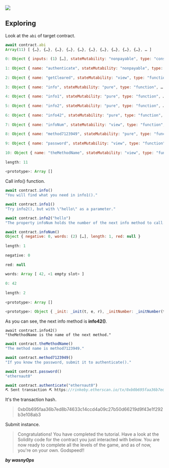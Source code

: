 <img src="https://ethernaut.openzeppelin.com/imgs/BigLevel0.svg">

## Exploring

Look at the ```abi``` of target contract.
```js
await contract.abi
Array(11) [ {…}, {…}, {…}, {…}, {…}, {…}, {…}, {…}, {…}, {…}, … ]
​
0: Object { inputs: (1) […], stateMutability: "nonpayable", type: "constructor", … }
​
1: Object { name: "authenticate", stateMutability: "nonpayable", type: "function", … }
​
2: Object { name: "getCleared", stateMutability: "view", type: "function", … }
​
3: Object { name: "info", stateMutability: "pure", type: "function", … }
​
4: Object { name: "info1", stateMutability: "pure", type: "function", … }
​
5: Object { name: "info2", stateMutability: "pure", type: "function", … }
​
6: Object { name: "info42", stateMutability: "pure", type: "function", … }
​
7: Object { name: "infoNum", stateMutability: "view", type: "function", … }
​
8: Object { name: "method7123949", stateMutability: "pure", type: "function", … }
​
9: Object { name: "password", stateMutability: "view", type: "function", … }
​
10: Object { name: "theMethodName", stateMutability: "view", type: "function", … }
​
length: 11
​
<prototype>: Array []

```
Call info() function.
```js
await contract.info()
"You will find what you need in info1()."

await contract.info1()
"Try info2(), but with \"hello\" as a parameter."

await contract.info2("hello")
"The property infoNum holds the number of the next info method to call."

await contract.infoNum()
Object { negative: 0, words: (2) […], length: 1, red: null }
​
length: 1
​
negative: 0
​
red: null
​
words: Array [ 42, <1 empty slot> ]
​​
0: 42
​​
length: 2
​​
<prototype>: Array []
​
<prototype>: Object { _init: _init(t, e, r), _initNumber: _initNumber(t, e, r), _initArray: _initArray(t, e, r), … }
```
As you can see, the next info method is **info42()**.
```
await contract.info42()
"theMethodName is the name of the next method."
```
```js
await contract.theMethodName()
"The method name is method7123949."

await contract.method7123949()
"If you know the password, submit it to authenticate()."
```
```js
await contract.password()
"ethernaut0"

await contract.authenticate("ethernaut0")
⛏️ Sent transaction ⛏ https://rinkeby.etherscan.io/tx/0xb0b695faa36b7ed8b74633c14ccd4a09c27b50d66219d9f43e1f292b3e108ab3
```
It's the transaction hash.
> 0xb0b695faa36b7ed8b74633c14ccd4a09c27b50d66219d9f43e1f292b3e108ab3

Submit instance.
> Congratulations! You have completed the tutorial. Have a look at the Solidity code for the contract you just interacted with below.
You are now ready to complete all the levels of the game, and as of now, you're on your own.
Godspeed!!

**_by wasny0ps_**
